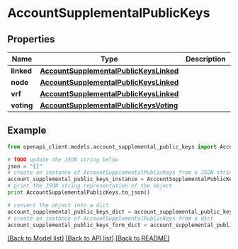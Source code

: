 # AccountSupplementalPublicKeys


## Properties
Name | Type | Description | Notes
------------ | ------------- | ------------- | -------------
**linked** | [**AccountSupplementalPublicKeysLinked**](AccountSupplementalPublicKeysLinked.md) |  | [optional] 
**node** | [**AccountSupplementalPublicKeysLinked**](AccountSupplementalPublicKeysLinked.md) |  | [optional] 
**vrf** | [**AccountSupplementalPublicKeysLinked**](AccountSupplementalPublicKeysLinked.md) |  | [optional] 
**voting** | [**AccountSupplementalPublicKeysVoting**](AccountSupplementalPublicKeysVoting.md) |  | [optional] 

## Example

```python
from openapi_client.models.account_supplemental_public_keys import AccountSupplementalPublicKeys

# TODO update the JSON string below
json = "{}"
# create an instance of AccountSupplementalPublicKeys from a JSON string
account_supplemental_public_keys_instance = AccountSupplementalPublicKeys.from_json(json)
# print the JSON string representation of the object
print AccountSupplementalPublicKeys.to_json()

# convert the object into a dict
account_supplemental_public_keys_dict = account_supplemental_public_keys_instance.to_dict()
# create an instance of AccountSupplementalPublicKeys from a dict
account_supplemental_public_keys_form_dict = account_supplemental_public_keys.from_dict(account_supplemental_public_keys_dict)
```
[[Back to Model list]](../README.md#documentation-for-models) [[Back to API list]](../README.md#documentation-for-api-endpoints) [[Back to README]](../README.md)


